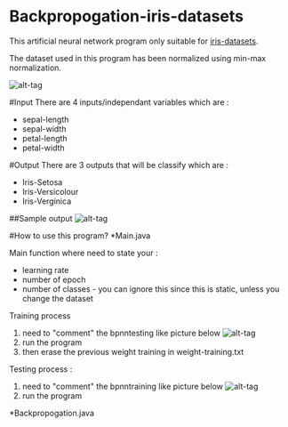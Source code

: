 # Backpropogation-iris-datasets

This artificial neural network program only suitable for [iris-datasets](http://archive.ics.uci.edu/ml/datasets/Iris).

The dataset used in this program has been normalized using min-max normalization.

![alt-tag](http://i.imgur.com/jmRFSAL.png)

#Input
There are 4 inputs/independant variables which are :
- sepal-length
- sepal-width
- petal-length
- petal-width 

#Output
There are 3 outputs that will be classify which are :
- Iris-Setosa
- Iris-Versicolour
- Iris-Verginica


##Sample output
![alt-tag](http://i.imgur.com/IJn73ke.png)


#How to use this program?
*Main.java

Main function where need to state your :

* learning rate
* number of epoch
* number of classes - you can ignore this since this is static, unless you change the dataset

Training process

1. need to "comment" the bpnntesting like picture below
![alt-tag](http://i.imgur.com/AN9ooST.png)
2. run the program
3. then erase the previous weight training in weight-training.txt

Testing process : 

1. need to "comment" the bpnntraining like picture below
![alt-tag](http://i.imgur.com/iohG4sT.png)
2. run the program

*Backpropogation.java
